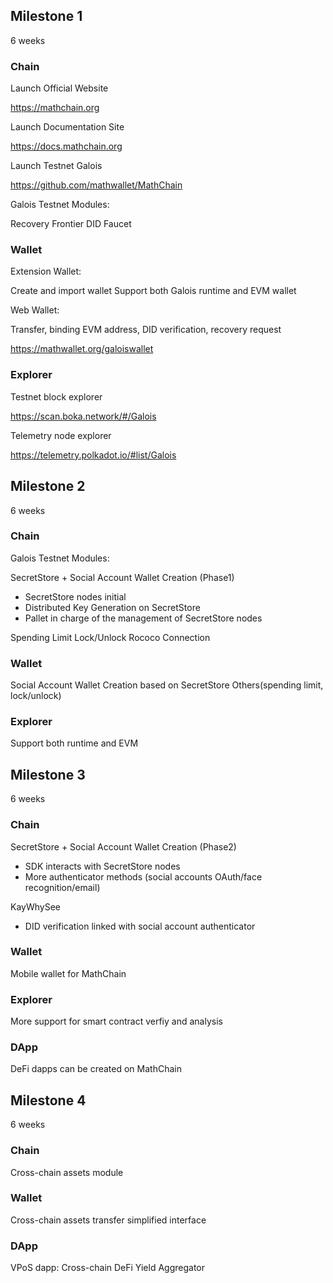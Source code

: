 ## Milestone 1

6 weeks

### Chain

Launch Official Website

https://mathchain.org

Launch Documentation Site

https://docs.mathchain.org

Launch Testnet Galois

https://github.com/mathwallet/MathChain

Galois Testnet Modules:

Recovery
Frontier
DID
Faucet

### Wallet

Extension Wallet:

Create and import wallet
Support both Galois runtime and EVM wallet

Web Wallet:

Transfer, binding EVM address, DID verification, recovery request

https://mathwallet.org/galoiswallet

### Explorer

Testnet block explorer

https://scan.boka.network/#/Galois

Telemetry node explorer

https://telemetry.polkadot.io/#list/Galois

## Milestone 2

6 weeks

### Chain

Galois Testnet Modules:

SecretStore + Social Account Wallet Creation (Phase1)

- SecretStore nodes initial
- Distributed Key Generation on SecretStore
- Pallet in charge of the management of SecretStore nodes

Spending Limit
Lock/Unlock
Rococo Connection

### Wallet

Social Account Wallet Creation based on SecretStore
Others(spending limit, lock/unlock)

### Explorer

Support both runtime and EVM

## Milestone 3

6 weeks

### Chain

SecretStore + Social Account Wallet Creation (Phase2)

- SDK interacts with SecretStore nodes
- More authenticator methods (social accounts OAuth/face recognition/email)

KayWhySee

- DID verification linked with social account authenticator

### Wallet

Mobile wallet for MathChain

### Explorer

More support for smart contract verfiy and analysis

### DApp

DeFi dapps can be created on MathChain

## Milestone 4

6 weeks

### Chain

Cross-chain assets module

### Wallet

Cross-chain assets transfer simplified interface

### DApp

VPoS dapp: Cross-chain DeFi Yield Aggregator